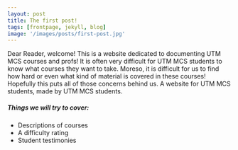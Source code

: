 ```yaml
---
layout: post
title: The first post!
tags: [frontpage, jekyll, blog]
image: '/images/posts/first-post.jpg'
---
```


Dear Reader, welcome! This is a website dedicated to documenting UTM MCS courses and profs!
It is often very difficult for UTM MCS students to know what courses they want to take. Moreso, it is difficult for us to find how hard or even what kind of material is covered in these courses! Hopefully this puts all of those concerns behind us. A website for UTM MCS students, made by UTM MCS students.

##### Things we will try to cover:

* Descriptions of courses
* A difficulty rating
* Student testimonies